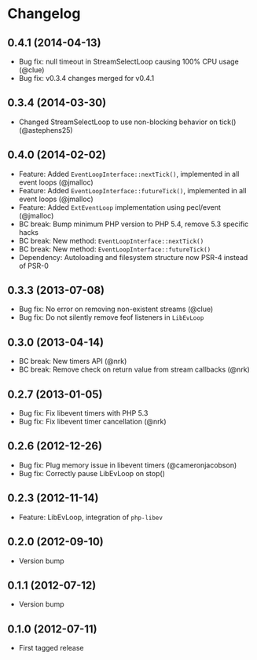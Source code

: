 # Changelog

## 0.4.1 (2014-04-13)

* Bug fix: null timeout in StreamSelectLoop causing 100% CPU usage (@clue)
* Bug fix: v0.3.4 changes merged for v0.4.1

## 0.3.4 (2014-03-30)

* Changed StreamSelectLoop to use non-blocking behavior on tick() (@astephens25)

## 0.4.0 (2014-02-02)

* Feature: Added `EventLoopInterface::nextTick()`, implemented in all event loops (@jmalloc)
* Feature: Added `EventLoopInterface::futureTick()`, implemented in all event loops (@jmalloc)
* Feature: Added `ExtEventLoop` implementation using pecl/event (@jmalloc)
* BC break: Bump minimum PHP version to PHP 5.4, remove 5.3 specific hacks
* BC break: New method: `EventLoopInterface::nextTick()`
* BC break: New method: `EventLoopInterface::futureTick()`
* Dependency: Autoloading and filesystem structure now PSR-4 instead of PSR-0

## 0.3.3 (2013-07-08)

* Bug fix: No error on removing non-existent streams (@clue)
* Bug fix: Do not silently remove feof listeners in `LibEvLoop`

## 0.3.0 (2013-04-14)

* BC break: New timers API (@nrk)
* BC break: Remove check on return value from stream callbacks (@nrk)

## 0.2.7 (2013-01-05)

* Bug fix: Fix libevent timers with PHP 5.3
* Bug fix: Fix libevent timer cancellation (@nrk)

## 0.2.6 (2012-12-26)

* Bug fix: Plug memory issue in libevent timers (@cameronjacobson)
* Bug fix: Correctly pause LibEvLoop on stop()

## 0.2.3 (2012-11-14)

* Feature: LibEvLoop, integration of `php-libev`

## 0.2.0 (2012-09-10)

* Version bump

## 0.1.1 (2012-07-12)

* Version bump

## 0.1.0 (2012-07-11)

* First tagged release
